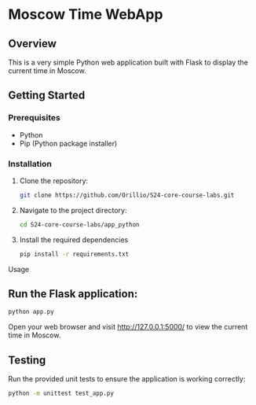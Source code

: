 # Moscow Time WebApp

## Overview

This is a very simple Python web application built with Flask to display the current time in Moscow.

## Getting Started

### Prerequisites

- Python
- Pip (Python package installer)

### Installation

1. Clone the repository:

   ```bash
   git clone https://github.com/Orillio/S24-core-course-labs.git
   ```

2. Navigate to the project directory:

   ```bash 
   cd S24-core-course-labs/app_python
   ```
2. Install the required dependencies
   ```bash 
   pip install -r requirements.txt
   ```

Usage

## Run the Flask application:

```bash
python app.py
```
Open your web browser and visit http://127.0.0.1:5000/ to view the current time in Moscow.

## Testing

Run the provided unit tests to ensure the application is working correctly:

```bash
python -m unittest test_app.py
```